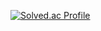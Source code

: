 [![Solved.ac Profile](http://mazassumnida.wtf/api/v2/generate_badge?boj=rlathgmd)](https://solved.ac/rlathgmd/)
